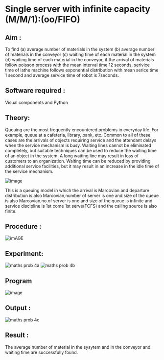 # Single server with infinite capacity (M/M/1):(oo/FIFO)
## Aim :
To find (a) average number of materials in the system (b) average number of materials in the conveyor (c) waiting time of each material in the system (d) waiting time of each material in the conveyor, if the arrival  of materials follow poisson process with the mean interval time 12 seconds, serivice time of lathe machine follows exponential distribution with mean serice time 1 second and average service time of robot is 7seconds.

## Software required :
Visual components and Python

## Theory:
Queuing are the most frequently encountered problems in everyday life. For example, queue at a cafeteria, library, bank, etc. Common to all of these cases are the arrivals of objects requiring service and the attendant delays when the service mechanism is busy. Waiting lines cannot be eliminated completely, but suitable techniques can be used to reduce the waiting time of an object in the system. A long waiting line may result in loss of customers to an organization. Waiting time can be reduced by providing additional service facilities, but it may result in an increase in the idle time of the service mechanism.

![image](1.png)

This is a queuing model in which the arrival is Marcovian and departure distribution is also Marcovian,number of server is one and size of the queue is also Marcovian,no.of server is one and size of the queue is infinite and service discipline is 1st come 1st serve(FCFS) and the calling source is also finite.

## Procedure :
![imAGE](2.png)

## Experiment:
![maths prob 4a](https://github.com/sudharsanakumar18/Single-server-infinite-capacity---Markov-Model/assets/138849110/0e58114e-40af-4485-8ed9-621f80854ef5)
![maths prob 4b](https://github.com/sudharsanakumar18/Single-server-infinite-capacity---Markov-Model/assets/138849110/74e289e4-e367-43c8-8633-a803664c085b)

## Program
![image](https://github.com/ramjan1729/Single-server-infinite-capacity---Markov-Model/assets/103921593/5f1fd58d-5929-4c51-89ea-4cef009e5bad)

## Output :
![maths prob 4c](https://github.com/sudharsanakumar18/Single-server-infinite-capacity---Markov-Model/assets/138849110/48e22db9-f114-4ab9-95b6-605c20f2ca60)

## Result :
The average number of material in the sysytem and in the conveyor and waiting time are successfully found.

